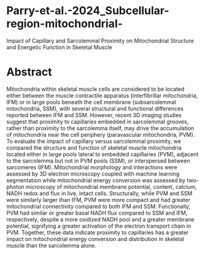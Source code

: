 # Parry-et-al.-2024_Subcellular-region-mitochondrial-
Impact of Capillary and Sarcolemmal Proximity on Mitochondrial Structure and Energetic Function in Skeletal Muscle


# Abstract
Mitochondria within skeletal muscle cells are considered to be located either between the muscle contractile apparatus (interfibrillar mitochondria, IFM) or in large pools beneath the cell membrane (subsarcolemmal mitochondria, SSM), with several structural and functional differences reported between IFM and SSM. However, recent 3D imaging studies suggest that proximity to capillaries embedded in sarcolemmal grooves, rather than proximity to the sarcolemma itself, may drive the accumulation of mitochondria near the cell periphery (paravascular mitochondria, PVM). To evaluate the impact of capillary versus sarcolemmal proximity, we compared the structure and function of skeletal muscle mitochondria located either in large pools lateral to embedded capillaries (PVM), adjacent to the sarcolemma but not in PVM pools (SSM), or interspersed between sarcomeres (IFM). Mitochondrial morphology and interactions were assessed by 3D electron microscopy coupled with machine learning segmentation while mitochondrial energy conversion was assessed by two-photon microscopy of mitochondrial membrane potential, content, calcium, NADH redox and flux in live, intact cells. Structurally, while PVM and SSM were similarly larger than IFM, PVM were more compact and had greater mitochondrial connectivity compared to both IFM and SSM. Functionally, PVM had similar or greater basal NADH flux compared to SSM and IFM, respectively, despite a more oxidized NADH pool and a greater membrane potential, signifying a greater activation of the electron transport chain in PVM. Together, these data indicate proximity to capillaries has a greater impact on mitochondrial energy conversion and distribution in skeletal muscle than the sarcolemma alone.
